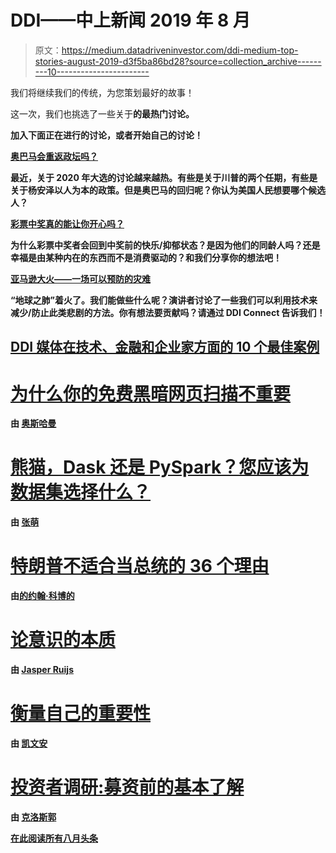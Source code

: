 # DDI——中上新闻 2019 年 8 月

> 原文：<https://medium.datadriveninvestor.com/ddi-medium-top-stories-august-2019-d3f5ba86bd28?source=collection_archive---------10----------------------->

我们将继续我们的传统，为您策划最好的故事！

这一次，我们也挑选了一些关于[](https://www.datadriveninvestor.com/ddiconnect/ddiconnect/)**的最热门讨论。**

**加入下面正在进行的讨论，或者开始自己的讨论！**

**[**奥巴马会重返政坛吗？**](https://www.datadriveninvestor.com/ddiconnect/politics/will-obama-return-to-politics-data-driven-investor/)**

**最近，关于 2020 年大选的讨论越来越热。有些是关于川普的两个任期，有些是关于杨安泽以人为本的政策。但是奥巴马的回归呢？你认为美国人民想要哪个候选人？**

**[**彩票中奖真的能让你开心吗？**](https://www.datadriveninvestor.com/ddiconnect/minds/but-if-we-were-to-win-the-lottery/)**

**为什么彩票中奖者会回到中奖前的快乐/抑郁状态？是因为他们的同龄人吗？还是幸福是由某种内在的东西而不是消费驱动的？和我们分享你的想法吧！**

**[**亚马逊大火——一场可以预防的灾难**](https://www.datadriveninvestor.com/ddiconnect/minds/tech-playing-against-the-fire/)**

**“地球之肺”着火了。我们能做些什么呢？演讲者讨论了一些我们可以利用技术来减少/防止此类悲剧的方法。你有想法要贡献吗？请通过 DDI Connect 告诉我们！**

## **[**DDI 媒体在技术、金融和企业家方面的 10 个最佳案例**](https://www.datadriveninvestor.com/2019/09/06/ddi-medium-top-stories-august-2019/)**

# **[为什么你的免费黑暗网页扫描不重要](https://medium.com/datadriveninvestor/why-your-free-dark-web-scan-doesnt-matter-45301c50f734)**

**由 [**奥斯哈曼**](https://medium.com/@austinharman94?source=post_page-----45301c50f734----------------------)**

# **[熊猫，Dask 还是 PySpark？您应该为数据集选择什么？](https://medium.com/datadriveninvestor/pandas-dask-or-pyspark-what-should-you-choose-for-your-dataset-c0f67e1b1d36)**

**由 [**张萌**](https://medium.com/@alina.li.zhang?source=post_page-----c0f67e1b1d36----------------------)**

# **[特朗普不适合当总统的 36 个理由](https://medium.com/datadriveninvestor/36-reasons-trump-is-not-fit-to-be-president-bf151aadd0d0)**

**由[的**约翰·科博**的](https://medium.com/@coblelaw?source=post_page-----bf151aadd0d0----------------------)**

# **[论意识的本质](https://medium.com/datadriveninvestor/on-the-nature-of-consciousness-4e6183a5f0b7)**

**由 [**Jasper Ruijs**](https://medium.com/@jasper.ruys?source=post_page-----4e6183a5f0b7----------------------)**

# **[衡量自己的重要性](https://medium.com/datadriveninvestor/the-importance-of-scaling-yourself-323ab75296d1)**

**由 [**凯文安**](https://medium.com/@postbio?source=post_page-----323ab75296d1----------------------)**

# **[投资者调研:募资前的基本了解](https://medium.com/datadriveninvestor/investors-research-basic-understanding-before-fundraising-c9744436aba4)**

**由 [**克洛斯郭**](https://medium.com/@chowcloris?source=post_page-----c9744436aba4----------------------)**

**[**在此阅读所有八月头条**](https://www.datadriveninvestor.com/2019/09/06/ddi-medium-top-stories-august-2019/)**